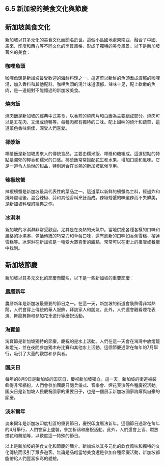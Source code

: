 ## 6.5 新加坡的美食文化與節慶

## 新加坡美食文化

新加坡以其多元化的美食文化而聞名於世。這個小島國地處東南亞，融合了中國、馬來、印度和西方等不同文化的烹飪風格，形成了獨特的美食風景。以下是新加坡著名的美食：

### 咖哩魚頭
咖哩魚頭是新加坡最受歡迎的海鮮料理之一。這道菜以新鮮的魚頭煮成濃郁的咖哩湯，加入香料和其他配料。咖哩魚頭的湯汁味道濃郁，辣味十足，配上軟嫩的魚肉，是一道絕對不能錯過的新加坡美食。

### 燒肉飯
燒肉飯是新加坡的經典中式美食，以香煎的燒肉片和白飯為主要組成部分。燒肉可以是五花肉、叉燒或燒鴨等，每種肉都有獨特的口味。配上甜味的燒汁和蔬菜，這道菜色香味俱佳，深受人們喜愛。

### 椰漿飯
椰漿飯是新加坡馬來人的傳統食品，主要由糯米飯、椰漿和糖組成。這道甜點的特點是濃郁的椰香和糯米的口感。椰漿飯常常搭配花生和水果，增加口感和風味。它是一道令人愉悅的甜品，特別適合在炎熱的新加坡氣候享用。

### 辣椒螃蟹
辣椒螃蟹是新加坡最具代表性的菜品之一。這道菜以新鮮的螃蟹為主料，經過炸和燒烤處理後，混合辣椒、蒜和其他香料烹飪而成。辣椒螃蟹的味道辣而不失鮮美，是新加坡料理的經典之作。

### 冰淇淋
新加坡的冰淇淋非常受歡迎，尤其是在炎熱的天氣中。當地供應各種各樣的口味和風格的冰淇淋，包括傳統的巧克力和草莓口味，還有創新的口味如香蕉雪糕、榴蓮雪糕等。冰淇淋在新加坡是一種受大眾喜愛的甜點，常常可以在街上的攤販或餐廳中找到。

## 新加坡節慶

新加坡以其多元文化的節慶而聞名，以下是一些新加坡的重要節慶：

### 農曆新年
農曆新年是新加坡最重要的節日之一。在這一天，新加坡的街道會裝飾得非常熱鬧，人們會穿上傳統的華人服飾，拜訪家人和朋友。此外，人們還會觀看煙花表演、舞龍舞獅和參加花車遊行等慶祝活動。

### 淘寶節
淘寶節是新加坡獨特的節慶，慶祝的是水上活動。人們在這一天會在海灣中放燈籠和燈光，並在夜間參加獨木舟比賽和其他水上活動。這個節慶通常在每年的7月舉行，吸引了大量的觀眾和參與者。

### 国庆日
每年的8月9日是新加坡的国庆日，慶祝新加坡獨立。這一天，新加坡的街道被裝飾得非常繽紛，人們會參加國慶日閱兵儀式、音樂會、煙花表演等各種慶祝活動。国庆日是新加坡人民慶祝國家的重要日子，也是一個展示新加坡國家誇耀與自豪的節慶。

### 淡米爾年
淡米爾年是新加坡印度社區的重要節日，慶祝印度曆法新年。這個節日通常在每年的4月舉行，人們會穿上盛裝，參加祈禱和慶祝活動。此外，人們還會上香、燃放煙花和舞蹈等，以歡度這一特殊的節日。

以上是新加坡的美食文化和節慶的簡介。新加坡以其多元化的飲食風味和獨特的文化傳統而吸引了眾多遊客。無論是品嚐當地美食還是參加各種節慶活動，新加坡都能帶給人們豐富多彩的體驗。